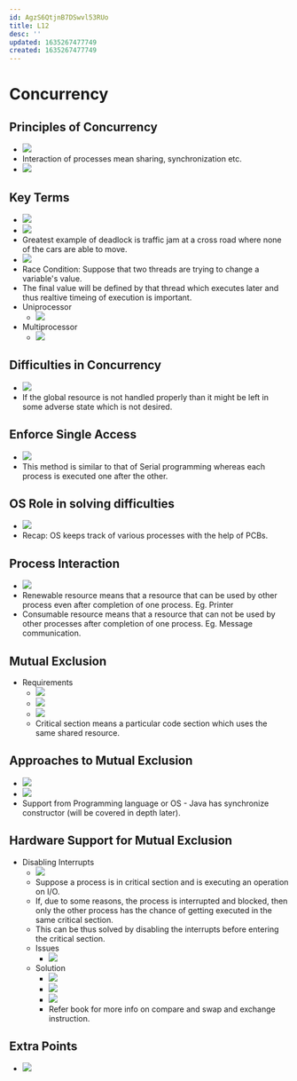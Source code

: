 ```yaml
---
id: AgzS6QtjnB7DSwvl53RUo
title: L12
desc: ''
updated: 1635267477749
created: 1635267477749
---
```


# Concurrency

## Principles of Concurrency
* ![](/assets/images/2021-10-12-23-55-10.png)
* Interaction of processes mean sharing, synchronization etc.
* ![](/assets/images/2021-10-12-23-56-09.png)

## Key Terms
* ![](/assets/images/2021-10-12-23-59-05.png)
* ![](/assets/images/2021-10-12-23-59-21.png)
* Greatest example of deadlock is traffic jam at a cross road where none of the cars are able to move.
* ![](/assets/images/2021-10-13-00-00-27.png)
* Race Condition: Suppose that two threads are trying to change a variable's value.
* The final value will be defined by that thread which executes later and thus realtive timeing of execution is important.
* Uniprocessor
    * ![](/assets/images/2021-10-13-00-02-50.png)
* Multiprocessor
    * ![](/assets/images/2021-10-13-00-03-49.png)

## Difficulties in Concurrency
* ![](/assets/images/2021-10-13-00-04-49.png)
* If the global resource is not handled properly than it might be left in some adverse state which is not desired.

## Enforce Single Access
* ![](/assets/images/2021-10-13-00-11-05.png)
* This method is similar to that of Serial programming whereas each process is executed one after the other.

## OS Role in solving difficulties
* ![](/assets/images/2021-10-13-00-13-01.png)
* Recap: OS keeps track of various processes with the help of PCBs.

## Process Interaction
* ![](/assets/images/2021-10-13-00-14-30.png)
* Renewable resource means that a resource that can be used by other process even after completion of one process. Eg. Printer
* Consumable resource means that a resource that can not be used by other processes after completion of one process. Eg. Message communication.

## Mutual Exclusion
* Requirements
    * ![](/assets/images/2021-10-13-00-22-32.png)
    * ![](/assets/images/2021-10-13-00-24-38.png)
    * ![](/assets/images/2021-10-13-00-26-53.png)
    * Critical section means a particular code section which uses the same shared resource.

## Approaches to Mutual Exclusion
* ![](/assets/images/2021-10-13-00-27-54.png)
* ![](/assets/images/2021-10-13-00-28-37.png)
* Support from Programming language or OS - Java has synchronize constructor (will be covered in depth later).

## Hardware Support for Mutual Exclusion
* Disabling Interrupts
    * ![](/assets/images/2021-10-13-00-30-01.png)
    * Suppose a process is in critical section and is executing an operation on I/O.
    * If, due to some reasons, the process is interrupted and blocked, then only the other process has the chance of getting executed in the same critical section.
    * This can be thus solved by disabling the interrupts before entering the critical section.
    * Issues
        * ![](/assets/images/2021-10-13-00-32-45.png)
    * Solution
        * ![](/assets/images/2021-10-13-00-33-48.png)
        * ![](/assets/images/2021-10-13-00-34-32.png)
        * ![](/assets/images/2021-10-13-00-34-49.png)
        * Refer book for more info on compare and swap and exchange instruction.

## Extra Points
* ![](/assets/images/2021-10-13-00-21-32.png)
